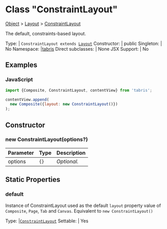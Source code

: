 ---
---
# Class "ConstraintLayout"

<a href="https://developer.mozilla.org/en-US/docs/Web/JavaScript/Reference/Global_Objects/Object" title="View &quot;Object&quot; on MDN">Object</a> > <a href="Layout.html" title="Layout Class Reference">Layout</a> > <a href="#" >ConstraintLayout</a>

The default, constraints-based layout.


Type: | <code style="white-space: nowrap">ConstraintLayout extends <a href="Layout.html" title="Layout Class Reference">Layout</a></code>
Constructor: | public
Singleton: | No
Namespace: |<a href="../modules.html#startup" >tabris</a>
Direct subclasses: | None
JSX Support: | No


## Examples
### JavaScript


```js
import {Composite, ConstraintLayout, contentView} from 'tabris';

contentView.append(
  new Composite({layout: new ConstraintLayout()})
);
```


## Constructor

### new ConstraintLayout(options?)

Parameter|Type|Description
-|-|-
options | <code style="white-space: nowrap">{}</code> | *Optional.*

## Static Properties

### default


Instance of ConstraintLayout used as the default `layout` property value of `Composite`, `Page`, `Tab` and `Canvas`. Equivalent to `new ConstraintLayout()`

Type: |<code style="white-space: nowrap"><a href="#" >ConstraintLayout</a></code>
Settable: | Yes



